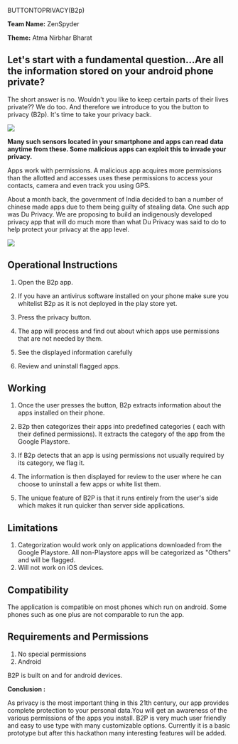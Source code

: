 BUTTONTOPRIVACY(B2p)

**Team Name:** ZenSpyder

**Theme:** Atma Nirbhar Bharat

## Let&#39;s start with a fundamental question…Are all the information stored on your android phone private?

The short answer is no. Wouldn&#39;t you like to keep certain parts of their lives private?? We do too. And therefore we introduce to you the button to privacy (B2p). It&#39;s time to take your privacy back.

![](RackMultipart20200723-4-i5lnov_html_1be4636a07664ef2.png)

**Many such sensors located in your smartphone and apps can read data anytime from these. Some malicious apps can exploit this to invade your privacy.**

Apps work with permissions. A malicious app acquires more permissions than the allotted and accesses uses these permissions to access your contacts, camera and even track you using GPS.

About a month back, the government of India decided to ban a number of chinese made apps due to them being guilty of stealing data. One such app was Du Privacy. We are proposing to build an indigenously developed privacy app that will do much more than what Du Privacy was said to do to help protect your privacy at the app level.

![](RackMultipart20200723-4-i5lnov_html_a8162e81491ba50d.png)

## Operational Instructions

1. Open the B2p app.

1. If you have an antivirus software installed on your phone make sure you whitelist B2p as it is not deployed in the play store yet.

1. Press the privacy button.

1. The app will process and find out about which apps use permissions that are not needed by them.

1. See the displayed information carefully

1. Review and uninstall flagged apps.

## Working

1. Once the user presses the button, B2p extracts information about the apps installed on their phone.

1. B2p then categorizes their apps into predefined categories ( each with their defined permissions). It extracts the category of the app from the Google Playstore.

1. If B2p detects that an app is using permissions not usually required by its category, we flag it.

1. The information is then displayed for review to the user where he can choose to uninstall a few apps or white list them.

1. The unique feature of B2P is that it runs entirely from the user&#39;s side which makes it run quicker than server side applications.

## Limitations

1. Categorization would work only on applications downloaded from the Google Playstore. All non-Playstore apps will be categorized as &quot;Others&quot; and will be flagged.
2. Will not work on iOS devices.

## Compatibility

The application is compatible on most phones which run on android. Some phones such as one plus are not comparable to run the app.

## Requirements and Permissions

1. No special permissions
2. Android

B2P is built on and for android devices.

**Conclusion :**

As privacy is the most important thing in this 21th century, our app provides complete protection to your personal data.You will get an awareness of the various permissions of the apps you install. B2P is very much user friendly and easy to use type with many customizable options. Currently it is a basic prototype but after this hackathon many interesting features will be added.
